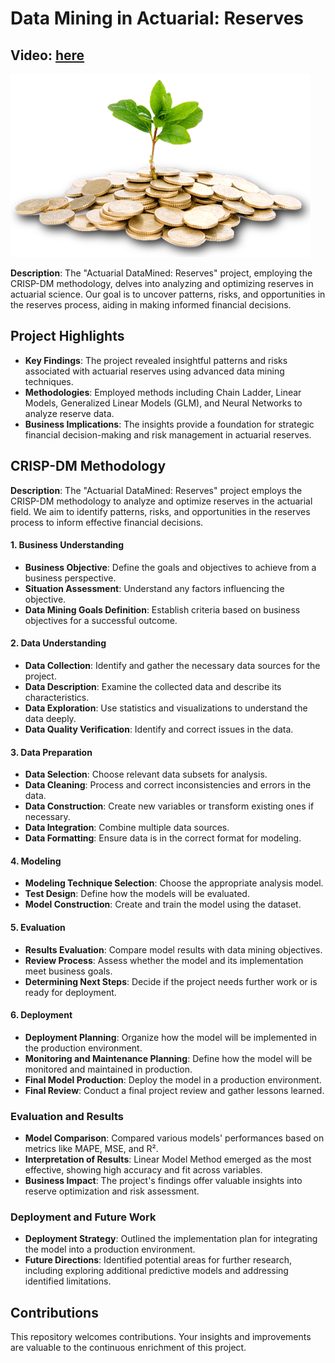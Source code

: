 # Data Mining in Actuarial: Reserves
## Video: [here](https://youtu.be/nxfqhsNyKSM)
![Reserves](utils/Save-Money.png)

**Description**:
The "Actuarial DataMined: Reserves" project, employing the CRISP-DM methodology, delves into analyzing and optimizing reserves in actuarial science. Our goal is to uncover patterns, risks, and opportunities in the reserves process, aiding in making informed financial decisions.

## Project Highlights

- **Key Findings**: The project revealed insightful patterns and risks associated with actuarial reserves using advanced data mining techniques. 
- **Methodologies**: Employed methods including Chain Ladder, Linear Models, Generalized Linear Models (GLM), and Neural Networks to analyze reserve data.
- **Business Implications**: The insights provide a foundation for strategic financial decision-making and risk management in actuarial reserves.

## CRISP-DM Methodology

**Description**:
The "Actuarial DataMined: Reserves" project employs the CRISP-DM methodology to analyze and optimize reserves in the actuarial field. We aim to identify patterns, risks, and opportunities in the reserves process to inform effective financial decisions.

#### 1. Business Understanding
  
  - **Business Objective**: Define the goals and objectives to achieve from a business perspective.
  - **Situation Assessment**: Understand any factors influencing the objective.
  - **Data Mining Goals Definition**: Establish criteria based on business objectives for a successful outcome.

#### 2. Data Understanding

  - **Data Collection**: Identify and gather the necessary data sources for the project.
  - **Data Description**: Examine the collected data and describe its characteristics.
  - **Data Exploration**: Use statistics and visualizations to understand the data deeply.
  - **Data Quality Verification**: Identify and correct issues in the data.

#### 3. Data Preparation
  
  - **Data Selection**: Choose relevant data subsets for analysis.
  - **Data Cleaning**: Process and correct inconsistencies and errors in the data.
  - **Data Construction**: Create new variables or transform existing ones if necessary.
  - **Data Integration**: Combine multiple data sources.
  - **Data Formatting**: Ensure data is in the correct format for modeling.

#### 4. Modeling

  - **Modeling Technique Selection**: Choose the appropriate analysis model.
  - **Test Design**: Define how the models will be evaluated.
  - **Model Construction**: Create and train the model using the dataset.

#### 5. Evaluation
  
  - **Results Evaluation**: Compare model results with data mining objectives.
  - **Review Process**: Assess whether the model and its implementation meet business goals.
  - **Determining Next Steps**: Decide if the project needs further work or is ready for deployment.

#### 6. Deployment

  - **Deployment Planning**: Organize how the model will be implemented in the production environment.
  - **Monitoring and Maintenance Planning**: Define how the model will be monitored and maintained in production.
  - **Final Model Production**: Deploy the model in a production environment.
  - **Final Review**: Conduct a final project review and gather lessons learned.

### Evaluation and Results
  
  - **Model Comparison**: Compared various models' performances based on metrics like MAPE, MSE, and R².
  - **Interpretation of Results**: Linear Model Method emerged as the most effective, showing high accuracy and fit across variables.
  - **Business Impact**: The project's findings offer valuable insights into reserve optimization and risk assessment.

### Deployment and Future Work

- **Deployment Strategy**: Outlined the implementation plan for integrating the model into a production environment.
- **Future Directions**: Identified potential areas for further research, including exploring additional predictive models and addressing identified limitations.

## Contributions

This repository welcomes contributions. Your insights and improvements are valuable to the continuous enrichment of this project.
